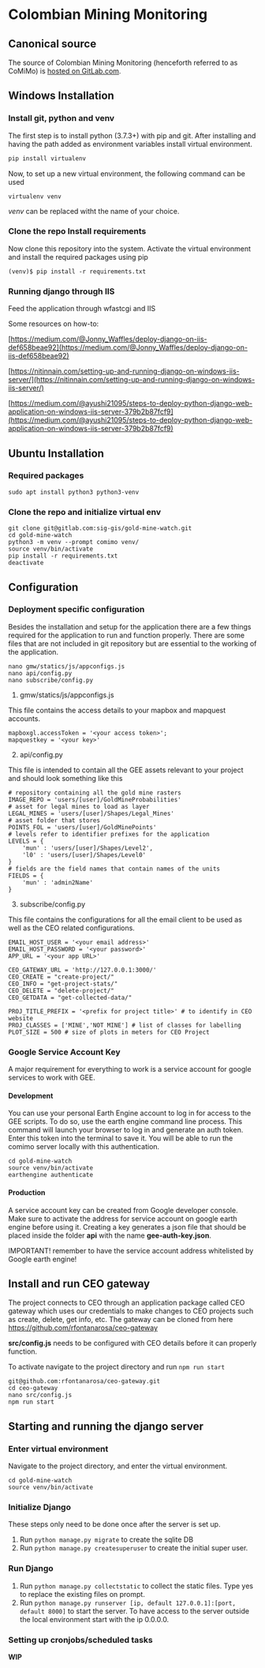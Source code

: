 # Colombian Mining Monitoring

## Canonical source

The source of Colombian Mining Monitoring (henceforth referred to as CoMiMo) is
[hosted on GitLab.com](https://gitlab.com/sig-gis/gold-mine-watch).

## Windows Installation

### Install git, python and venv

The first step is to install python (3.7.3+) with pip and git. After installing
and having the path added as environment variables install virtual environment.

```python
pip install virtualenv
```

Now, to set up a new virtual environment, the following command can be used

```shell
virtualenv venv
```

*venv* can be replaced witht the name of your choice.

### Clone the repo Install requirements

Now clone this repository into the system. Activate the virtual environment and
install the required packages using pip

```shell
(venv)$ pip install -r requirements.txt
```

### Running django through IIS

Feed the application through wfastcgi and IIS

Some resources on how-to:

[https://medium.com/@Jonny_Waffles/deploy-django-on-iis-def658beae92](https://medium.com/@Jonny_Waffles/deploy-django-on-iis-def658beae92)

[https://nitinnain.com/setting-up-and-running-django-on-windows-iis-server/](https://nitinnain.com/setting-up-and-running-django-on-windows-iis-server/)

[https://medium.com/@ayushi21095/steps-to-deploy-python-django-web-application-on-windows-iis-server-379b2b87fcf9](https://medium.com/@ayushi21095/steps-to-deploy-python-django-web-application-on-windows-iis-server-379b2b87fcf9)

## Ubuntu Installation

### Required packages

```shell
sudo apt install python3 python3-venv
```

### Clone the repo and initialize virtual env

```shell
git clone git@gitlab.com:sig-gis/gold-mine-watch.git
cd gold-mine-watch
python3 -m venv --prompt comimo venv/
source venv/bin/activate
pip install -r requirements.txt
deactivate
```

## Configuration

### Deployment specific configuration

Besides the installation and setup for the application there are a few things
required for the application to run and function  properly. There are some files
that are not included in git repository but are essential to the working of the
application.

```shell
nano gmw/statics/js/appconfigs.js
nano api/config.py
nano subscribe/config.py
```

1. gmw/statics/js/appconfigs.js

This file contains the access details to your mapbox and mapquest accounts.

```text
mapboxgl.accessToken = '<your access token>';
mapquestkey = '<your key>'
```

2. api/config.py

This file is intended to contain all the GEE assets relevant to your project
and should look something like this

```text
# repository containing all the gold mine rasters
IMAGE_REPO = 'users/[user]/GoldMineProbabilities'
# asset for legal mines to load as layer
LEGAL_MINES = 'users/[user]/Shapes/Legal_Mines'
# asset folder that stores
POINTS_FOL = 'users/[user]/GoldMinePoints'
# levels refer to identifier prefixes for the application
LEVELS = {
    'mun' : 'users/[user]/Shapes/Level2',
    'l0' : 'users/[user]/Shapes/Level0'
}
# fields are the field names that contain names of the units
FIELDS = {
    'mun' : 'admin2Name'
}
```

3. subscribe/config.py

This file contains the configurations for all the email client to be used as
well as the CEO related configurations.

```text
EMAIL_HOST_USER = '<your email address>'
EMAIL_HOST_PASSWORD = '<your password>'
APP_URL = '<your app URL>'

CEO_GATEWAY_URL = 'http://127.0.0.1:3000/'
CEO_CREATE = "create-project/"
CEO_INFO = "get-project-stats/"
CEO_DELETE = "delete-project/"
CEO_GETDATA = "get-collected-data/"

PROJ_TITLE_PREFIX = '<prefix for project title>' # to identify in CEO website
PROJ_CLASSES = ['MINE','NOT MINE'] # list of classes for labelling
PLOT_SIZE = 500 # size of plots in meters for CEO Project
```

### Google Service Account Key

A major requirement for everything to work is a service account for google
services to work with GEE.

#### Development

You can use your personal Earth Engine account to log in for access to the GEE
scripts. To do so, use the earth engine command line process. This command will
launch your browser to log in and generate an auth token. Enter this token into
the terminal to save it. You will be able to run the comimo server locally with
this authentication.

```shell
cd gold-mine-watch
source venv/bin/activate
earthengine authenticate
```

#### Production

A service account key can be created from Google developer console. Make sure to
activate the address for service account on google earth engine before using it.
Creating a key generates a json file that should be placed inside the folder
**api** with the name **gee-auth-key.json**.

IMPORTANT! remember to have the service account address whitelisted by Google earth engine!

## Install and run CEO gateway

The project connects to CEO through an application package called CEO gateway
which uses our credentials to make changes to CEO projects such as create,
delete, get info, etc. The gateway can be cloned from here
<https://github.com/rfontanarosa/ceo-gateway>

**src/config.js** needs to be configured with CEO details before it can properly
function.

To activate navigate to the project directory and run `npm run start`

```shell
git@github.com:rfontanarosa/ceo-gateway.git
cd ceo-gateway
nano src/config.js
npm run start
```

## Starting and running the django server

### Enter virtual environment

Navigate to the project directory, and enter the virtual environment.

```shell
cd gold-mine-watch
source venv/bin/activate
```

### Initialize Django

These steps only need to be done once after the server is set up.

1. Run `python manage.py migrate` to create the sqlite DB
2. Run `python manage.py createsuperuser` to create the initial super user.

### Run Django

1. Run `python manage.py collectstatic` to collect the static files. Type yes to
   replace the existing files on prompt.
2. Run `python manage.py runserver [ip, default 127.0.0.1]:[port, default 8000]`
   to start the server. To have access to the server outside the local
   environment start with the ip 0.0.0.0.

### Setting up cronjobs/scheduled tasks

**WIP**
